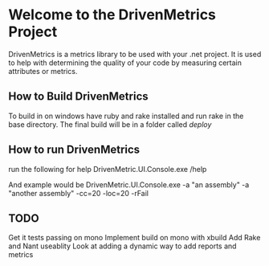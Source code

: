 Welcome to the DrivenMetrics Project
========================================

DrivenMetrics is a metrics library to be used with your .net project. It is used to help with determining the quality of your code by measuring certain attributes or metrics.

How to Build DrivenMetrics
--------------------------
To build in on windows have ruby and rake installed and run rake in the base directory. The final build will be in a folder called *deploy*

How to run DrivenMetrics
--------------------------

run the following for help
    DrivenMetric.UI.Console.exe /help 

And example would be
    DrivenMetric.UI.Console.exe -a "an assembly" -a "another assembly" -cc=20 -loc=20  -rFail

TODO
----

Get it tests passing on mono
Implement build on mono with xbuild
Add Rake and Nant useablity
Look at adding a dynamic way to add reports and metrics
